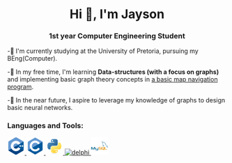 <h1 align="center">Hi 👋, I'm Jayson</h1>
<h3 align="center">1st year Computer Engineering Student</h3>

-🔭 I'm currently studying at the University of Pretoria, pursuing my BEng(Computer).</p>

-🌱 In my free time, I'm learning **Data-structures (with a focus on graphs)** and implementing basic graph theory concepts in [a basic map navigation program](https://github.com/JaysonBam/Basic_Navigation_Algorithm).</p>

-🔮 In the near future, I aspire to leverage my knowledge of graphs to design basic neural networks.</p>

<h3 align="left">Languages and Tools:</h3>
<p align="left">
  <a href="https://www.w3schools.com/cpp/" target="_blank" rel="noreferrer">
    <img src="https://raw.githubusercontent.com/devicons/devicon/master/icons/cplusplus/cplusplus-original.svg" alt="cplusplus" width="40" height="40"/>
  </a>
  <a href="https://www.cprogramming.com/" target="_blank" rel="noreferrer">
    <img src="https://raw.githubusercontent.com/devicons/devicon/master/icons/c/c-original.svg" alt="c" width="40" height="40"/>
  </a>
  <a href="https://www.python.org" target="_blank" rel="noreferrer">
    <img src="https://raw.githubusercontent.com/devicons/devicon/master/icons/python/python-original.svg" alt="python" width="40" height="40"/>
  </a>
  <a href="https://www.embarcadero.com/products/delphi" target="_blank" rel="noreferrer">
    <img src="https://cdn-icons-png.flaticon.com/512/5968/5968252.png" alt="delphi" width="40" height="40"/>
  </a>
  <a href="https://www.mysql.com/" target="_blank" rel="noreferrer">
    <img src="https://raw.githubusercontent.com/devicons/devicon/master/icons/mysql/mysql-original-wordmark.svg" alt="mysql" width="40" height="40"/>
  </a>
</p>
